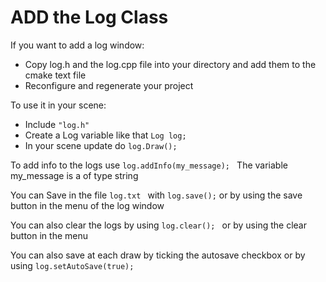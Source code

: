 # ADD the Log Class

If you want to add a log window: 
* Copy log.h and the log.cpp file into your directory and add them to the cmake text file
* Reconfigure and regenerate your project

To use it in your scene:
* Include ```"log.h"```
* Create a Log variable  like that   ``` Log log;  ```
* In your scene update do  ``` log.Draw(); ```


To add info to the logs use  ```log.addInfo(my_message); ```
The variable my_message is a of type string

You can Save in the file  ```log.txt ```  with 
 ``` log.save(); ```
 or by using the save button in the menu of the log window
 
 You can also clear the logs by using 
  ```log.clear(); ```
or by using  the clear button in the menu

You can also save at each draw by ticking the autosave checkbox
or by using  ```log.setAutoSave(true); ```

